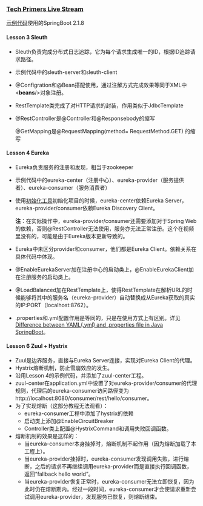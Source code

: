 ### [Tech Primers Live Stream](https://www.youtube.com/playlist?list=PLTyWtrsGknYdZlO7LAZFEElWkEk59Y2ak)

[示例代码](https://github.com/dingl-designer/springcloud)使用的SpringBoot 2.1.8



#### Lesson 3 Sleuth

* Sleuth负责完成分布式日志追踪，它为每个请求生成唯一的ID，根据ID追踪请求路径。
* 示例代码中的sleuth-server和sleuth-client
* @Configration和@Bean搭配使用，通过注解方式完成效果等同于XML中<**beans**/>对象注册。

* RestTemplate类完成了对HTTP请求的封装，作用类似于JdbcTemplate

* @RestController是@Controller和@Responsebody的缩写

  @GetMapping是@RequestMapping(method= RequestMethod.GET) 的缩写

#### Lesson 4 Eureka

* Eureka负责服务的注册和发现，相当于zookeeper

* 示例代码中的eureka-center（注册中心）、eureka-provider（服务提供者）、eureka-consumer（服务消费者）

* 使用[初始化工具](https://start.spring.io/)初始化项目的时候，eureka-center依赖Eureka Server，eureka-provider/consumer依赖Eureka Discovery Client。

  **注**：在实际操作中，eureka-provider/consumer还需要添加对于Spring Web的依赖，否则@RestController无法使用，服务亦无法正常注册。这个在视频里没有的，可能是由于Eureka版本更新导致的。

* Eureka中未区分provider和consumer，他们都是Eureka Client。依赖关系在具体代码中体现。

* @EnableEurekaServer加在注册中心的启动类上，@EnableEurekaClient加在注册服务的启动类上。

* @LoadBalanced加在RestTemplate上，使得RestTemplate在解析URL的时候能够将其中的服务名（eureka-provider）自动替换成从Eureka获取的真实的IP:PORT（localhost:8762）。

* .properties和.yml配置作用是等同的，只是在使用方式上有区别。详见[Difference between YAML(.yml) and .properties file in Java SpringBoot](https://www.geeksforgeeks.org/difference-between-yaml-yml-and-properties-file-in-java-springboot/)。

#### Lesson 6 Zuul + Hystrix

* Zuul是边界服务，直接与Eureka Server连接，实现对Eureka Client的代理。
* Hystrix熔断机制，防止雪崩效应的发生。
* 沿用Lesson 4的示例代码，并添加了zuul-center工程。
* zuul-center在application.yml中设置了对eureka-provider/consumer的代理规则，代理后的eureka-consumer访问路径变为http://localhost:8080/consumer/rest/hello/consumer。
* 为了实现熔断（这部分教程无法观看）：
  * eureka-consumer工程中添加了hystrix的依赖
  * 启动类上添加@EnableCircuitBreaker
  * Controller类上配置@HystrixCommand和调用失败回调函数。
* 熔断机制的效果是这样的：
  * 当eureka-consumer本身挂掉时，熔断机制不起作用（因为熔断加载了本工程上）。
  * 当eureka-provider挂掉时，eureka-consumer发现调用失败，进行熔断，之后的请求不再继续调用eureka-provider而是直接执行回调函数，返回“fallback hello world”。
  * 当eureka-provider恢复正常时，eureka-consumer无法立即恢复，因为此时仍在熔断期内。经过一段时间，eureka-consumer才会使请求重新尝试调用eureka-provider，发现服务已恢复，则熔断结束。

